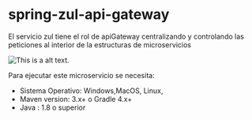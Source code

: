 # spring-zul-api-gateway
El servicio zul tiene el rol de apiGateway centralizando y
controlando las peticiones al interior de la estructuras de microservicios


![This is a alt text.](http://68.183.99.64/rc/content/productImage/105425 "This is a sample image.")
 

Para ejecutar este microservicio se necesita:  
* Sistema Operativo: Windows,MacOS, Linux,
* Maven version: 3.x+ o Gradle 4.x+
* Java : 1.8 o superior
